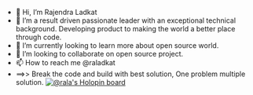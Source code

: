 - 👋 Hi, I’m Rajendra Ladkat
- 👀 I’m a result driven passionate leader with an exceptional technical background. Developing product to making the world a better place through code.
- 🌱 I’m currently looking to learn more about open source world. 
- 💞️ I’m looking to collaborate on open source project.
- 📫 How to reach me @raladkat
- ==>> Break the code and build with best solution, One problem multiple solution.
[![@rala's Holopin board](https://holopin.me/rala)](https://holopin.io/@rala)
